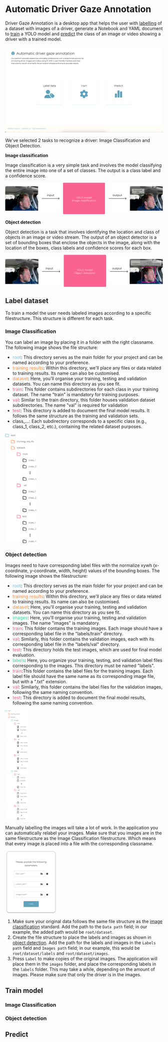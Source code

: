 # Automatic Driver Gaze Annotation

Driver Gaze Annotation is a desktop app that helps the user with [labelling](#label) of a dataset with images of a driver, generate a Notebook and YAML document to [train](#train) a YOLO model and [predict](#predict) the class of an image or video showing a driver with a trained model. 

![Homescreen](/assets/user_instructions/Homescreen.png)

We've selected 2 tasks to recognize a driver: Image Classification and Object Detection. 

**Image classification**

Image classification is a very simple task and involves the model classifying the entire image into one of a set of classes. The output is a class label and a confidence score. 

![Image classification](/assets/user_instructions/IC%20-%20schema.png)

**Object detection**

Object detection is a task that involves identifying the location and class of objects in an image or video stream. The output of an object detector is a set of bounding boxes that enclose the objects in the image, along with the location of the boxes, class labels and confidence scores for each box.

![Object detection](/assets/user_instructions/OD%20-%20schema.png)

## Label dataset <a name="label"></a>

To train a model the user needs labeled images according to a specific filestructure. This structure is different for each task.

### Image Classification<a name="ic-filestructure"></a>

You can label an image by placing it in a folder with the right classname. The following image shows the file structure:

- <span style="color:#74BCD2">root</span>: This directory serves as the main folder for your project and can be named according to your preference.
- <span style="color:#FA873F">training results</span>: Within this directory, we'll place any files or data related to training results. Its name can also be customised.
- <span style="color:#FA873F">dataset</span>: Here, you'll organise your training, testing and validation datasets. You can name this directory as you see fit.
- <span style="color:#EE577E">train</span>: This folder contains subdirectories for each class in your training dataset. The name "train" is mandatory for training purposes.
- <span style="color:#EE577E">val</span>: Similar to the train directory, this folder houses validation dataset subdirectories. The name "val" is required for validation 
- <span style="color:#EE577E">test</span>: This directory is added to document the final model results. It follows the same structure as the training and validation sets.
- class_...: Each subdirectory corresponds to a specific class (e.g., class_1, class_2, etc.), containing the related dataset purposes.

<!-- ![Image Classification file structure](/assets/user_instructions/ImageClassificationFileTree.png){:style="height:200px;"} -->
<img src="/assets/user_instructions/ImageClassificationFileTree.png" alt="Image Classification file structure" height="350">

### Object detection<a name="od-filestructure"></a>

Images need to have corresponding label files with the normalize xywh (x-coordinate, y-coordinate, width, height) values of the bounding boxes. The following image shows the filestructure:

- <span style="color:#74BCD2">root</span>: This directory serves as the main folder for your project and can be named according to your preference.
- <span style="color:#FA873F">training results</span>: Within this directory, we'll place any files or data related to training results. Its name can also be customised.
- <span style="color:#FA873F">dataset</span>: Here, you'll organise your training, testing and validation datasets. You can name this directory as you see fit.
- <span style="color:#3CD19D">images</span>: Here, you'll organise your training, testing and validation images. The name "images" is mandatory.
- <span style="color:#EE577E">train</span>: This folder contains the training images. Each image should have a corresponding label file in the "labels/train" directory.
- <span style="color:#EE577E">val</span>: Similarly, this folder contains the validation images, each with its corresponding label file in the "labels/val" directory.
- <span style="color:#EE577E">test</span>: This directory holds the test images, which are used for final model evaluation.
- <span style="color:#3CD19D">labels</span>: Here, you organize your training, testing, and validation label files corresponding to the images. This directory must be named "labels".
- <span style="color:#EE577E">train</span>:This folder contains the label files for the training images. Each label file should have the same name as its corresponding image file, but with a ".txt" extension.
- <span style="color:#EE577E">val</span>: Similarly, this folder contains the label files for the validation images, following the same naming convention.
- <span style="color:#EE577E">test</span>: This directory is added to document the final model results, following the same naming convention.

<!-- ![Object Detection file structure](/assets/user_instructions/ObjectDetectionFileTree.png){:height="200px"} -->
<img src="/assets/user_instructions/ObjectDetectionFileTree.png" alt="Object Detection file structure" height="350">

Manually labelling the images will take a lot of work. In the application you can automatically relabel your images. Make sure that you images are in the same filestructure as the Image Classification filestructure. Which means that every image is placed into a file with the corresponding classname. 

<!-- ![Label window](/assets/user_instructions/Label%20window.png){:height="200px"} -->
<img src="/assets/user_instructions/Label%20window.png" alt="Label window" height="200">

1. Make sure your original data follows the same file structure as the [image classification](#ic-filestructure) standard. Add the path to the `Data path` field; in our example, the added path would be `root/dataset`.
2. Create the file structure to place the labels and images as shown in [object detection](#od-filestructure). Add the path for the labels and images in the `Labels path` field and `Images path` field; in our example, this would be `root/dataset/labels` and `root/dataset/images`.
3. Press `Label` to make copies of the original images. The application will place them in the `images` folder, and place the corresponding labels in the `labels` folder. This may take a while, depending on the amount of images. Please make sure that only the driver is in the images.

## Train model <a name="train"></a>
### Image Classification

### Object detection

## Predict <a name="predict"></a>



